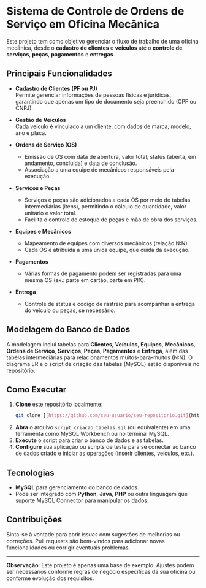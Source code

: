 # Sistema de Controle de Ordens de Serviço em Oficina Mecânica

Este projeto tem como objetivo gerenciar o fluxo de trabalho de uma oficina mecânica, desde o **cadastro de clientes** e **veículos** até o **controle de serviços**, **peças**, **pagamentos** e **entregas**.

## Principais Funcionalidades

- **Cadastro de Clientes (PF ou PJ)**  
  Permite gerenciar informações de pessoas físicas e jurídicas, garantindo que apenas um tipo de documento seja preenchido (CPF ou CNPJ).

- **Gestão de Veículos**  
  Cada veículo é vinculado a um cliente, com dados de marca, modelo, ano e placa.

- **Ordens de Serviço (OS)**  
  - Emissão de OS com data de abertura, valor total, status (aberta, em andamento, concluída) e data de conclusão.  
  - Associação a uma equipe de mecânicos responsáveis pela execução.

- **Serviços e Peças**  
  - Serviços e peças são adicionados a cada OS por meio de tabelas intermediárias (itens), permitindo o cálculo de quantidade, valor unitário e valor total.  
  - Facilita o controle de estoque de peças e mão de obra dos serviços.

- **Equipes e Mecânicos**  
  - Mapeamento de equipes com diversos mecânicos (relação N:N).  
  - Cada OS é atribuída a uma única equipe, que cuida da execução.

- **Pagamentos**  
  - Várias formas de pagamento podem ser registradas para uma mesma OS (ex.: parte em cartão, parte em PIX).

- **Entrega**  
  - Controle de status e código de rastreio para acompanhar a entrega do veículo ou peças, se necessário.

## Modelagem do Banco de Dados

A modelagem inclui tabelas para **Clientes**, **Veículos**, **Equipes**, **Mecânicos**, **Ordens de Serviço**, **Serviços**, **Peças**, **Pagamentos** e **Entrega**, além das tabelas intermediárias para relacionamentos muitos-para-muitos (N:N). O diagrama ER e o script de criação das tabelas (MySQL) estão disponíveis no repositório.

## Como Executar

1. **Clone** este repositório localmente:
   ```bash
   git clone [[https://github.com/seu-usuario/seu-repositorio.git](https://github.com/thiagokovski/ecommerce/blob/main/ecommerce)](https://github.com/thiagokovski/ecommerce/blob/main/ecommerce)
   ```
2. **Abra** o arquivo `script_criacao_tabelas.sql` (ou equivalente) em uma ferramenta como MySQL Workbench ou no terminal MySQL.
3. **Execute** o script para criar o banco de dados e as tabelas.
4. **Configure** sua aplicação ou scripts de teste para se conectar ao banco de dados criado e iniciar as operações (inserir clientes, veículos, etc.).

## Tecnologias

- **MySQL** para gerenciamento do banco de dados.
- Pode ser integrado com **Python**, **Java**, **PHP** ou outra linguagem que suporte MySQL Connector para manipular os dados.

## Contribuições

Sinta-se à vontade para abrir *issues* com sugestões de melhorias ou correções. Pull requests são bem-vindos para adicionar novas funcionalidades ou corrigir eventuais problemas.

---

**Observação**: Este projeto é apenas uma base de exemplo. Ajustes podem ser necessários conforme regras de negócio específicas da sua oficina ou conforme evolução dos requisitos.
